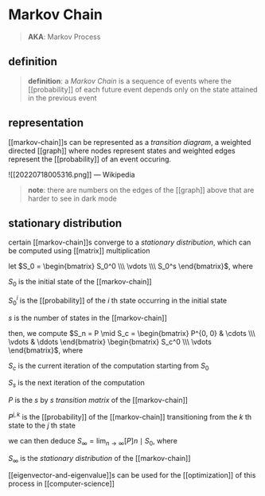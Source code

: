 # Markov Chain

> **AKA**: Markov Process

## definition

> **definition**: a _Markov Chain_ is a sequence of events where the [[probability]] of each future event depends only on the state attained in the previous event

## representation

[[markov-chain]]s can be represented as a _transition diagram_, a weighted directed [[graph]] where nodes represent states and weighted edges represent the [[probability]] of an event occuring.

![[20220718005316.png]] &mdash; Wikipedia

> **note**: there are numbers on the edges of the [[graph]] above that are harder to see in dark mode

## stationary distribution

certain [[markov-chain]]s converge to a _stationary distribution_, which can be computed using [[matrix]] multiplication

let $S_0 = \begin{bmatrix} S_0^0 \\\ \vdots \\\ S_0^s \end{bmatrix}$, where

$S_0$ is the initial state of the [[markov-chain]]

$S_0^i$ is the [[probability]] of the $i$ th state occurring in the initial state

$s$ is the number of states in the [[markov-chain]]

then, we compute $S_n = P \mid S_c = \begin{bmatrix} P^{0, 0} & \cdots \\\ \vdots & \ddots \end{bmatrix} \begin{bmatrix} S_c^0 \\\ \vdots \end{bmatrix}$, where

$S_c$ is the current iteration of the computation starting from $S_0$

$S_s$ is the next iteration of the computation

$P$ is the $s$ by $s$ _transition matrix_ of the [[markov-chain]]

$P^{j, k}$ is the [[probability]] of the [[markov-chain]] transitioning from the $k$ th state to the $j$ th state

we can then deduce $S_\infty = \lim_{n \to \infty} [P]n \mid S_0$, where

$S_\infty$ is the _stationary distribution_ of the [[markov-chain]]

[[eigenvector-and-eigenvalue]]s can be used for the [[optimization]] of this process in [[computer-science]]
